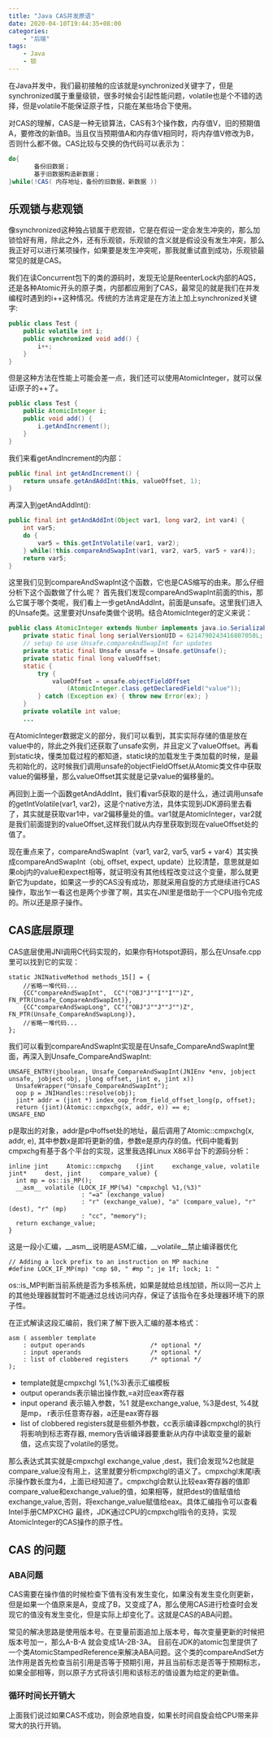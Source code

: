 ```yaml
---
title: "Java CAS并发原语"
date: 2020-04-10T19:44:35+08:00
categories: 
    - "后端"
tags: 
    - Java
    - 锁    
---
```


在Java并发中，我们最初接触的应该就是synchronized关键字了，但是synchronized属于重量级锁，很多时候会引起性能问题，volatile也是个不错的选择，但是volatile不能保证原子性，只能在某些场合下使用。

对CAS的理解，CAS是一种无锁算法，CAS有3个操作数，内存值V，旧的预期值A，要修改的新值B。当且仅当预期值A和内存值V相同时，将内存值V修改为B，否则什么都不做。CAS比较与交换的伪代码可以表示为：

```Java
do{   
       备份旧数据；  
       基于旧数据构造新数据；  
}while(!CAS( 内存地址，备份的旧数据，新数据 ))  
```

## 乐观锁与悲观锁

像synchronized这种独占锁属于悲观锁，它是在假设一定会发生冲突的，那么加锁恰好有用，除此之外，还有乐观锁，乐观锁的含义就是假设没有发生冲突，那么我正好可以进行某项操作，如果要是发生冲突呢，那我就重试直到成功，乐观锁最常见的就是CAS。

我们在读Concurrent包下的类的源码时，发现无论是ReenterLock内部的AQS，还是各种Atomic开头的原子类，内部都应用到了CAS，最常见的就是我们在并发编程时遇到的i++这种情况。传统的方法肯定是在方法上加上synchronized关键字:

```Java
public class Test {
    public volatile int i;
    public synchronized void add() {
        i++;
    }
}
```

但是这种方法在性能上可能会差一点，我们还可以使用AtomicInteger，就可以保证i原子的++了。

```Java
public class Test {
    public AtomicInteger i;
    public void add() {
        i.getAndIncrement();
    }
}

```

我们来看getAndIncrement的内部：

```Java
public final int getAndIncrement() {
    return unsafe.getAndAddInt(this, valueOffset, 1);
}
```

再深入到getAndAddInt():

```Java
public final int getAndAddInt(Object var1, long var2, int var4) {
    int var5;
    do {
        var5 = this.getIntVolatile(var1, var2);
    } while(!this.compareAndSwapInt(var1, var2, var5, var5 + var4));
    return var5;
}
```

这里我们见到compareAndSwapInt这个函数，它也是CAS缩写的由来。那么仔细分析下这个函数做了什么呢？
首先我们发现compareAndSwapInt前面的this，那么它属于哪个类呢，我们看上一步getAndAddInt，前面是unsafe。这里我们进入的Unsafe类。这里要对Unsafe类做个说明。结合AtomicInteger的定义来说：

```Java
public class AtomicInteger extends Number implements java.io.Serializable {
    private static final long serialVersionUID = 6214790243416807050L;
    // setup to use Unsafe.compareAndSwapInt for updates
    private static final Unsafe unsafe = Unsafe.getUnsafe();
    private static final long valueOffset;
    static {
        try {
            valueOffset = unsafe.objectFieldOffset
                (AtomicInteger.class.getDeclaredField("value"));
        } catch (Exception ex) { throw new Error(ex); }
    }
    private volatile int value;
    ...
```

在AtomicInteger数据定义的部分，我们可以看到，其实实际存储的值是放在value中的，除此之外我们还获取了unsafe实例，并且定义了valueOffset。再看到static块，懂类加载过程的都知道，static块的加载发生于类加载的时候，是最先初始化的，这时候我们调用unsafe的objectFieldOffset从Atomic类文件中获取value的偏移量，那么valueOffset其实就是记录value的偏移量的。

再回到上面一个函数getAndAddInt，我们看var5获取的是什么，通过调用unsafe的getIntVolatile(var1, var2)，这是个native方法，具体实现到JDK源码里去看了，其实就是获取var1中，var2偏移量处的值。var1就是AtomicInteger，var2就是我们前面提到的valueOffset,这样我们就从内存里获取到现在valueOffset处的值了。

现在重点来了，compareAndSwapInt（var1, var2, var5, var5 + var4）其实换成compareAndSwapInt（obj, offset, expect, update）比较清楚，意思就是如果obj内的value和expect相等，就证明没有其他线程改变过这个变量，那么就更新它为update，如果这一步的CAS没有成功，那就采用自旋的方式继续进行CAS操作，取出乍一看这也是两个步骤了啊，其实在JNI里是借助于一个CPU指令完成的。所以还是原子操作。

## CAS底层原理

CAS底层使用JNI调用C代码实现的，如果你有Hotspot源码，那么在Unsafe.cpp里可以找到它的实现：
```
static JNINativeMethod methods_15[] = {
    //省略一堆代码...
    {CC"compareAndSwapInt",  CC"("OBJ"J""I""I"")Z",      FN_PTR(Unsafe_CompareAndSwapInt)},
    {CC"compareAndSwapLong", CC"("OBJ"J""J""J"")Z",      FN_PTR(Unsafe_CompareAndSwapLong)},
    //省略一堆代码...
};
```

我们可以看到compareAndSwapInt实现是在Unsafe_CompareAndSwapInt里面，再深入到Unsafe_CompareAndSwapInt:

```
UNSAFE_ENTRY(jboolean, Unsafe_CompareAndSwapInt(JNIEnv *env, jobject unsafe, jobject obj, jlong offset, jint e, jint x))
  UnsafeWrapper("Unsafe_CompareAndSwapInt");
  oop p = JNIHandles::resolve(obj);
  jint* addr = (jint *) index_oop_from_field_offset_long(p, offset);
  return (jint)(Atomic::cmpxchg(x, addr, e)) == e;
UNSAFE_END
```

p是取出的对象，addr是p中offset处的地址，最后调用了Atomic::cmpxchg(x, addr, e), 其中参数x是即将更新的值，参数e是原内存的值。代码中能看到cmpxchg有基于各个平台的实现，这里我选择Linux X86平台下的源码分析：
```
inline jint     Atomic::cmpxchg    (jint     exchange_value, volatile jint*     dest, jint     compare_value) {
  int mp = os::is_MP();
  __asm__ volatile (LOCK_IF_MP(%4) "cmpxchgl %1,(%3)"
                    : "=a" (exchange_value)
                    : "r" (exchange_value), "a" (compare_value), "r" (dest), "r" (mp)
                    : "cc", "memory");
  return exchange_value;
}
```
这是一段小汇编，__asm__说明是ASM汇编，__volatile__禁止编译器优化
```
// Adding a lock prefix to an instruction on MP machine
#define LOCK_IF_MP(mp) "cmp $0, " #mp "; je 1f; lock; 1: "
```
os::is_MP判断当前系统是否为多核系统，如果是就给总线加锁，所以同一芯片上的其他处理器就暂时不能通过总线访问内存，保证了该指令在多处理器环境下的原子性。

在正式解读这段汇编前，我们来了解下嵌入汇编的基本格式：

```
asm ( assembler template
    : output operands                  /* optional */
    : input operands                   /* optional */
    : list of clobbered registers      /* optional */
);
```


* template就是cmpxchgl %1,(%3)表示汇编模板
* output operands表示输出操作数,=a对应eax寄存器
* input operand 表示输入参数，%1 就是exchange_value, %3是dest, %4就是mp， r表示任意寄存器，a还是eax寄存器
* list of clobbered registers就是些额外参数，cc表示编译器cmpxchgl的执行将影响到标志寄存器, memory告诉编译器要重新从内存中读取变量的最新值，这点实现了volatile的感觉。

那么表达式其实就是cmpxchgl exchange_value ,dest，我们会发现%2也就是compare_value没有用上，这里就要分析cmpxchgl的语义了。cmpxchgl末尾l表示操作数长度为4，上面已经知道了。cmpxchgl会默认比较eax寄存器的值即compare_value和exchange_value的值，如果相等，就把dest的值赋值给exchange_value,否则，将exchange_value赋值给eax。具体汇编指令可以查看Intel手册CMPXCHG
最终，JDK通过CPU的cmpxchgl指令的支持，实现AtomicInteger的CAS操作的原子性。

## CAS 的问题

### ABA问题

CAS需要在操作值的时候检查下值有没有发生变化，如果没有发生变化则更新，但是如果一个值原来是A，变成了B，又变成了A，那么使用CAS进行检查时会发现它的值没有发生变化，但是实际上却变化了。这就是CAS的ABA问题。

常见的解决思路是使用版本号。在变量前面追加上版本号，每次变量更新的时候把版本号加一，那么A-B-A 就会变成1A-2B-3A。
目前在JDK的atomic包里提供了一个类AtomicStampedReference来解决ABA问题。这个类的compareAndSet方法作用是首先检查当前引用是否等于预期引用，并且当前标志是否等于预期标志，如果全部相等，则以原子方式将该引用和该标志的值设置为给定的更新值。

### 循环时间长开销大

上面我们说过如果CAS不成功，则会原地自旋，如果长时间自旋会给CPU带来非常大的执行开销。


